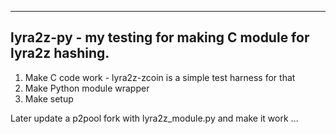 
--------------------------------------------------------------
lyra2z-py - my testing for making C module for lyra2z hashing. 
--------------------------------------------------------------

1. Make C code work - lyra2z-zcoin is a simple test harness for that
2. Make Python module wrapper
3. Make setup


Later update a p2pool fork with lyra2z_module.py and make it work ...


